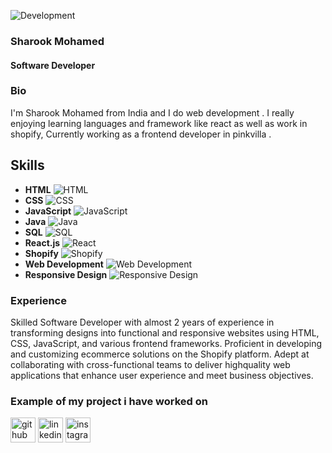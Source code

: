 ![Development](https://github.com/SharookMohamed/sharook-mohamed/blob/main/sharook-banner.png)
### Sharook Mohamed
#### Software Developer

### Bio
I'm Sharook Mohamed from India and I do web development . I really enjoying learning languages and framework like react as well as work in shopify, Currently working as a frontend developer in pinkvilla .

## Skills
- **HTML** ![HTML](https://cdn.jsdelivr.net/npm/simple-icons@3.0.1/icons/html5.svg)
- **CSS** ![CSS](https://cdn.jsdelivr.net/npm/simple-icons@3.0.1/icons/css3.svg)
- **JavaScript** ![JavaScript](https://cdn.jsdelivr.net/npm/simple-icons@3.0.1/icons/javascript.svg)
- **Java** ![Java](https://cdn.jsdelivr.net/npm/simple-icons@3.0.1/icons/java.svg)
- **SQL** ![SQL](https://cdn.jsdelivr.net/npm/simple-icons@3.0.1/icons/mysql.svg)
- **React.js** ![React](https://cdn.jsdelivr.net/npm/simple-icons@3.0.1/icons/react.svg)
- **Shopify** ![Shopify](https://cdn.jsdelivr.net/npm/simple-icons@3.0.1/icons/shopify.svg)
- **Web Development** ![Web Development](https://cdn.jsdelivr.net/npm/simple-icons@3.0.1/icons/codepen.svg)
- **Responsive Design** ![Responsive Design](https://cdn.jsdelivr.net/npm/simple-icons@3.0.1/icons/responsive.svg) <!-- Example icon, you may replace this with a suitable one -->


### Experience
Skilled Software Developer with almost 2 years of experience in transforming designs into functional and responsive
websites using HTML, CSS, JavaScript, and various frontend frameworks. Proficient in developing and customizing ecommerce solutions on the Shopify platform. Adept at collaborating with cross-functional teams to deliver highquality web applications that enhance user experience and meet business objectives.

### Example of my project i have worked on
<a href="https://www.pinkvilla.com/">
<!-- <img src="https://github.com/SharookMohamed/sharook-mohamed/blob/main/IMG_7845.PNG" width="250"> -->
  </a>

[<img src='https://cdn.jsdelivr.net/npm/simple-icons@3.0.1/icons/github.svg' alt='github' height='40'>](https://github.com/SharookMohamed)  [<img src='https://cdn.jsdelivr.net/npm/simple-icons@3.0.1/icons/linkedin.svg' alt='linkedin' height='40'>](https://www.linkedin.com/in/sharook-mohamed-941880224/)  [<img src='https://cdn.jsdelivr.net/npm/simple-icons@3.0.1/icons/instagram.svg' alt='instagram' height='40'>](https://www.instagram.com/srk_____/)  

